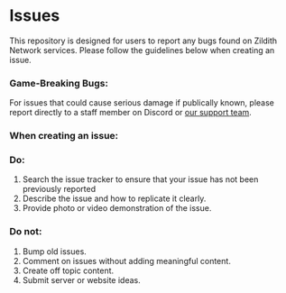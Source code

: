 Issues
=====

This repository is designed for users to report any bugs found on Zildith Network services. Please follow the guidelines below when creating an issue.

### Game-Breaking Bugs:

For issues that could cause serious damage if publically known, please report directly to a staff member on Discord or [our support team](mailto:zildithnetwork@gmail.com).

### When creating an issue:

### Do: 

1. Search the issue tracker to ensure that your issue has not been previously reported
2. Describe the issue and how to replicate it clearly.
3. Provide photo or video demonstration of the issue.

### Do not:

1. Bump old issues.
2. Comment on issues without adding meaningful content.
3. Create off topic content.
4. Submit server or website ideas. 
